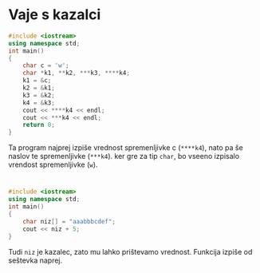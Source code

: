 # Vaje s kazalci

```cpp
#include <iostream>
using namespace std;
int main()
{
    char c = 'w';
    char *k1, **k2, ***k3, ****k4;
    k1 = &c;
    k2 = &k1;
    k3 = &k2;
    k4 = &k3;
    cout << ****k4 << endl;
    cout << ***k4 << endl;
    return 0;
}
```

Ta program najprej izpiše vrednost spremenljivke c (`****k4`), nato pa še naslov te spremenljivke (`***k4`). ker gre za tip `char`, bo vseeno izpisalo vrendost spremenljivke (`w`).

#

```cpp
#include <iostream>
using namespace std;
int main()
{
    char niz[] = "aaabbbcdef";
    cout << niz + 5;
}
```
Tudi `niz` je kazalec, zato mu lahko prištevamo vrednost. Funkcija izpiše od seštevka naprej.

#
